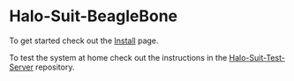 # Halo-Suit-BeagleBone

To get started check out the [Install](https://github.com/SFU-Embedded-Cosplay/Halo-General/wiki/Setting-up-the-BeagleBone) page.

To test the system at home check out the instructions in the [Halo-Suit-Test-Server](https://github.com/SFU-Embedded-Cosplay/Halo-Suit-Test-Server) repository.
